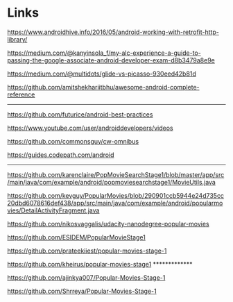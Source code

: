# Links

https://www.androidhive.info/2016/05/android-working-with-retrofit-http-library/

https://medium.com/@kanyinsola_f/my-alc-experience-a-guide-to-passing-the-google-associate-android-developer-exam-d8b3479a8e9e

https://medium.com/@multidots/glide-vs-picasso-930eed42b81d

https://github.com/amitshekhariitbhu/awesome-android-complete-reference

<hr/>

https://github.com/futurice/android-best-practices

https://www.youtube.com/user/androiddevelopers/videos

https://github.com/commonsguy/cw-omnibus

https://guides.codepath.com/android

<hr/>

https://github.com/karenclaire/PopMovieSearchStage1/blob/master/app/src/main/java/com/example/android/popmoviesearchstage1/MovieUtils.java

https://github.com/kevguy/PopularMovies/blob/290901ccb5944e24d735cc20dbd6078616def438/app/src/main/java/com/example/android/popularmovies/DetailActivityFragment.java

https://github.com/nikosvaggalis/udacity-nanodegree-popular-movies

https://github.com/ESIDEM/PopularMovieStage1

https://github.com/prateekiiest/popular-movies-stage-1

https://github.com/kheirus/popular-movies-stage1 *************

https://github.com/ajinkya007/Popular-Movies-Stage-1

https://github.com/Shrreya/Popular-Movies-Stage-1
